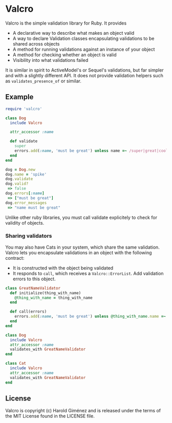 # Valcro

Valcro is the simple validation library for Ruby. It provides 

* A declarative way to describe what makes an object valid
* A way to declare Validation classes encapsulating validations to be shared
  across objects
* A method for running validations against an instance of your object
* A method for checking whether an object is valid
* Visibility into what validations failed

It is similar in spirit to ActiveModel's or Sequel's validations, but far
simpler and with a slightly different API. It does not provide validation
helpers such as `validates_presence_of` or similar.

## Example

```ruby
require 'valcro'

class Dog
  include Valcro

  attr_accessor :name

  def validate
    super
    errors.add(:name, 'must be great') unless name =~ /super|great|cool/
  end
end

dog = Dog.new
dog.name = 'spike'
dog.validate
dog.valid?
 => false 
dog.errors[:name]
 => ["must be great"]
dog.error_messages
 => "name must be great"
```

Unlike other ruby libraries, you must call validate explicitely to check for
validity of objects.

### Sharing validators

You may also have Cats in your system, which share the same validation. Valcro lets you encapsulate validations in an object with the following contract:

* It is constructed with the object being validated
* It responds to `call`, which receives a `Valcro::ErrorList`. Add validation errors to this object.

```ruby
class GreatNameValidator
  def initialize(thing_with_name)
    @thing_with_name = thing_with_name
  end

  def call(errors)
    errors.add(:name, 'must be great') unless @thing_with_name.name =~ /super|great|cool/
  end
end

class Dog
  include Valcro
  attr_accessor :name
  validates_with GreatNameValidator
end

class Cat
  include Valcro
  attr_accessor :name
  validates_with GreatNameValidator
end
```

## License

Valcro is copyright (c) Harold Giménez and is released under the terms of the
MIT License found in the LICENSE file.

